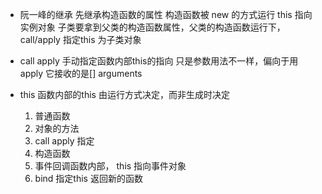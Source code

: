 - 阮一峰的继承
  先继承构造函数的属性
  构造函数被 new 的方式运行 this 指向实例对象
  子类要拿到父类的构造函数属性，父类的构造函数运行下，call/apply 指定this 为子类对象

- call apply
  手动指定函数内部this的指向
  只是参数用法不一样，偏向于用apply  它接收的是[] arguments


- this 函数内部的this 由运行方式决定，而非生成时决定
  1. 普通函数 
  2. 对象的方法
  3. call apply 指定
  4. 构造函数
  5. 事件回调函数内部， this 指向事件对象
  6. bind  指定this 返回新的函数